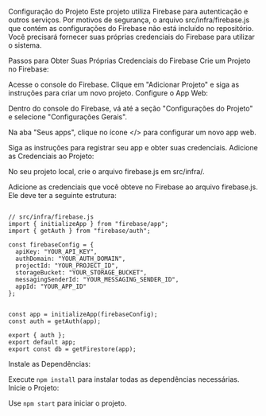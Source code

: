 Configuração do Projeto
Este projeto utiliza Firebase para autenticação e outros serviços. Por motivos de segurança, o arquivo src/infra/firebase.js que contém as configurações do Firebase não está incluído no repositório. Você precisará fornecer suas próprias credenciais do Firebase para utilizar o sistema.

Passos para Obter Suas Próprias Credenciais do Firebase
Crie um Projeto no Firebase:

Acesse o console do Firebase.
Clique em "Adicionar Projeto" e siga as instruções para criar um novo projeto.
Configure o App Web:

Dentro do console do Firebase, vá até a seção "Configurações do Projeto" e selecione "Configurações Gerais".

Na aba "Seus apps", clique no ícone </> para configurar um novo app web.

Siga as instruções para registrar seu app e obter suas credenciais.
Adicione as Credenciais ao Projeto:

No seu projeto local, crie o arquivo firebase.js em src/infra/.

Adicione as credenciais que você obteve no Firebase ao arquivo firebase.js. Ele deve ter a seguinte estrutura:

```

// src/infra/firebase.js
import { initializeApp } from "firebase/app";
import { getAuth } from "firebase/auth";

const firebaseConfig = {
  apiKey: "YOUR_API_KEY",
  authDomain: "YOUR_AUTH_DOMAIN",
  projectId: "YOUR_PROJECT_ID",
  storageBucket: "YOUR_STORAGE_BUCKET",
  messagingSenderId: "YOUR_MESSAGING_SENDER_ID",
  appId: "YOUR_APP_ID"
};


const app = initializeApp(firebaseConfig);
const auth = getAuth(app);

export { auth };
export default app;
export const db = getFirestore(app);

```
Instale as Dependências:

Execute ```npm install``` para instalar todas as dependências necessárias.
Inicie o Projeto:

Use ```npm start``` para iniciar o projeto.


